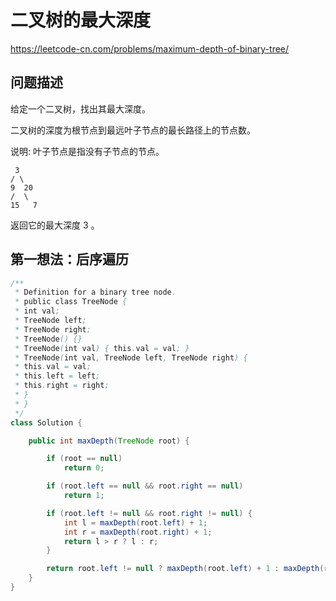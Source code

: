 # 二叉树的最大深度
https://leetcode-cn.com/problems/maximum-depth-of-binary-tree/

## 问题描述
给定一个二叉树，找出其最大深度。

二叉树的深度为根节点到最远叶子节点的最长路径上的节点数。

说明: 叶子节点是指没有子节点的节点。

     3
    / \
    9  20
    /  \
    15   7

返回它的最大深度 3 。

## 第一想法：后序遍历
```java
/**
 * Definition for a binary tree node.
 * public class TreeNode {
 * int val;
 * TreeNode left;
 * TreeNode right;
 * TreeNode() {}
 * TreeNode(int val) { this.val = val; }
 * TreeNode(int val, TreeNode left, TreeNode right) {
 * this.val = val;
 * this.left = left;
 * this.right = right;
 * }
 * }
 */
class Solution {

    public int maxDepth(TreeNode root) {

        if (root == null)
            return 0;

        if (root.left == null && root.right == null)
            return 1;

        if (root.left != null && root.right != null) {
            int l = maxDepth(root.left) + 1;
            int r = maxDepth(root.right) + 1;
            return l > r ? l : r;
        }

        return root.left != null ? maxDepth(root.left) + 1 : maxDepth(root.right) + 1;
    }
}
```